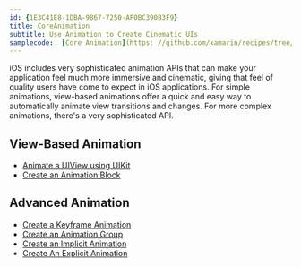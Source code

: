 ```yaml
---
id: {1E3C41E8-1DBA-9867-7250-AF0BC390B3F9}  
title: CoreAnimation  
subtitle: Use Animation to Create Cinematic UIs
samplecode:  [Core Animation](https: //github.com/xamarin/recipes/tree/master/ios/animation/coreanimation)  
---
```


iOS includes very sophisticated animation APIs that can make your application
feel much more immersive and cinematic, giving that feel of quality users have
come to expect in iOS applications. For simple animations, view-based animations
offer a quick and easy way to automatically animate view transitions and
changes. For more complex animations, there's a very sophisticated API.

 <a name="View-Based_Animation" class="injected"></a>


## View-Based Animation

-   [Animate a UIView using UIKit](/recipes/ios/animation/coreanimation/animate_a_uiview_using_uikit) 
-   [Create an Animation Block](/recipes/ios/animation/coreanimation/create_an_animation_block) 


 <a name="Advanced_Animation&nbsp;" class="injected"></a>


## Advanced Animation&nbsp;

-   [Create a Keyframe Animation](/recipes/ios/animation/coreanimation/create_a_keyframe_animation) 
-   [Create an Animation Group](/recipes/ios/animation/coreanimation/create_an_animation_group) 
-   [Create an Implicit Animation](/recipes/ios/animation/coreanimation/create_an_implicit_animation) 
-   [Create An Explicit Animation](/recipes/ios/animation/coreanimation/create_an_explicit_animation)